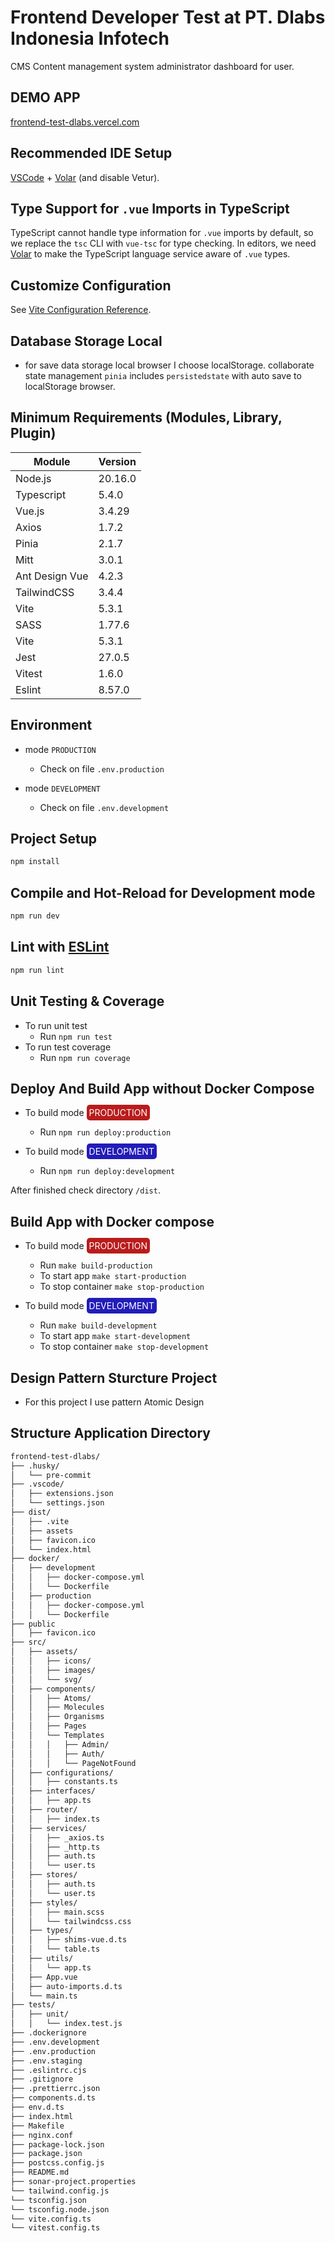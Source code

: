 # Frontend Developer Test at PT. Dlabs Indonesia Infotech
CMS Content management system administrator dashboard for user.

## DEMO APP

[frontend-test-dlabs.vercel.com](https://frontend-test-dlabs.vercel.app)

## Recommended IDE Setup

[VSCode](https://code.visualstudio.com/) + [Volar](https://marketplace.visualstudio.com/items?itemName=Vue.volar) (and disable Vetur).

## Type Support for `.vue` Imports in TypeScript

TypeScript cannot handle type information for `.vue` imports by default, so we replace the `tsc` CLI with `vue-tsc` for type checking. In editors, we need [Volar](https://marketplace.visualstudio.com/items?itemName=Vue.volar) to make the TypeScript language service aware of `.vue` types.

## Customize Configuration

See [Vite Configuration Reference](https://vitejs.dev/config/).

## Database Storage Local

- for save data storage local browser I choose localStorage. collaborate state management `pinia` includes `persistedstate` with auto save to localStorage browser.

## Minimum Requirements (Modules, Library, Plugin)

|Module                 |Version                      |
|-----------------------|-----------------------------|
|Node.js                |20.16.0                     |
|Typescript             |5.4.0                       |
|Vue.js                 |3.4.29                      |
|Axios                  |1.7.2                       |
|Pinia                  |2.1.7                       |
|Mitt                   |3.0.1                       |
|Ant Design Vue         |4.2.3                       |
|TailwindCSS            |3.4.4                       |
|Vite                   |5.3.1                       |
|SASS                   |1.77.6                      |
|Vite                   |5.3.1                       |
|Jest                   |27.0.5                      |
|Vitest                 |1.6.0                       |
|Eslint                 |8.57.0                      |

## Environment
- mode `PRODUCTION`
  - Check on file `.env.production`

- mode `DEVELOPMENT`
  - Check on file `.env.development`

## Project Setup

```sh
npm install
```

## Compile and Hot-Reload for Development mode

```sh
npm run dev
```

## Lint with [ESLint](https://eslint.org/)

```sh
npm run lint
```

## Unit Testing & Coverage
  - To run unit test
    - Run `npm run test`
- To run test coverage
  - Run `npm run coverage`

## Deploy And Build App without Docker Compose

- To build mode 
  <mark style="background-color: #b91c1c; color: #fff; padding: 4px; border-radius: 5px;">
    PRODUCTION
  </mark>
  - Run `npm run deploy:production`

- To build mode
  <mark style="background-color: #221cb9; color: #fff; padding: 4px; border-radius: 5px;">
    DEVELOPMENT
  </mark>
  - Run `npm run deploy:development`

After finished check directory `/dist`.

## Build App with Docker compose

- To build mode
  <mark style="background-color: #b91c1c; color: #fff; padding: 4px; border-radius: 5px;">
    PRODUCTION
  </mark>
  - Run `make build-production`
  - To start app `make start-production`
  - To stop container `make stop-production`

- To build mode
  <mark style="background-color: #221cb9; color: #fff; padding: 4px; border-radius: 5px;">
    DEVELOPMENT
  </mark>
  - Run `make build-development`
  - To start app `make start-development`
  - To stop container `make stop-development`

## Design Pattern Sturcture Project

- For this project I use pattern Atomic Design 

## Structure Application Directory

```md
frontend-test-dlabs/
├── .husky/
│   └── pre-commit
├── .vscode/
│   ├── extensions.json
│   └── settings.json
├── dist/
│   ├── .vite
│   ├── assets
│   ├── favicon.ico
│   └── index.html
├── docker/
│   ├── development
│   │   ├── docker-compose.yml
│   │   └── Dockerfile
│   ├── production
│   │   ├── docker-compose.yml
│   │   └── Dockerfile
├── public
│   ├── favicon.ico
├── src/
│   ├── assets/
│   │   ├── icons/
│   │   ├── images/
│   │   └── svg/
│   ├── components/
│   │   ├── Atoms/
│   │   ├── Molecules
│   │   ├── Organisms
│   │   ├── Pages
│   │   └── Templates
│   │   │   ├── Admin/
│   │   │   ├── Auth/
│   │   │   └── PageNotFound
│   ├── configurations/
│   │   ├── constants.ts
│   ├── interfaces/
│   │   ├── app.ts
│   ├── router/
│   │   ├── index.ts
│   ├── services/
│   │   ├── _axios.ts
│   │   ├── _http.ts
│   │   ├── auth.ts
│   │   └── user.ts
│   ├── stores/
│   │   ├── auth.ts
│   │   └── user.ts
│   ├── styles/
│   │   ├── main.scss
│   │   └── tailwindcss.css
│   ├── types/
│   │   ├── shims-vue.d.ts
│   │   └── table.ts
│   ├── utils/
│   │   └── app.ts
│   ├── App.vue
│   ├── auto-imports.d.ts
│   └── main.ts
├── tests/
│   ├── unit/
│   │   └── index.test.js
├── .dockerignore
├── .env.development
├── .env.production
├── .env.staging
├── .eslintrc.cjs
├── .gitignore
├── .prettierrc.json
├── components.d.ts
├── env.d.ts
├── index.html
├── Makefile
├── nginx.conf
├── package-lock.json
├── package.json
├── postcss.config.js
├── README.md
├── sonar-project.properties
└── tailwind.config.js
└── tsconfig.json
└── tsconfig.node.json
└── vite.config.ts
└── vitest.config.ts
```